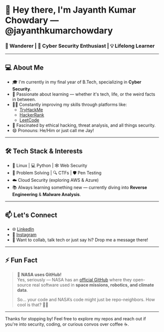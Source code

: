 # 👋 Hey there, I'm Jayanth Kumar Chowdary — @jayanthkumarchowdary  
### 🧭 Wanderer | 🔐 Cyber Security Enthusiast | 💡 Lifelong Learner

---

## 💻 About Me

- 🎓 I'm currently in my final year of B.Tech, specializing in **Cyber Security**.
- 🌱 Passionate about learning — whether it's tech, life, or the weird facts in between.
- 🕵️‍♂️ Constantly improving my skills through platforms like:
  - [TryHackMe](https://tryhackme.com/p/AgentSpyd3r)
  - [HackerRank](https://www.hackerrank.com/profile/jkchowdary786)
  - [LeetCode](https://leetcode.com/u/JayanthKumarChowdary/)
- 🔐 Fascinated by ethical hacking, threat analysis, and all things security.
- 😄 Pronouns: He/Him or just call me Jay!

---

## 🛠️ Tech Stack & Interests

- 🐧 Linux | 💻 Python | 🕸️ Web Security
- 🧠 Problem Solving | 🔍 CTFs | 🛡️ Pen Testing
- ☁️ Cloud Security (exploring AWS & Azure)
- 📚 Always learning something new — currently diving into **Reverse Engineering** & **Malware Analysis**.

---

## 📫 Let's Connect

- 🌐 [LinkedIn](https://www.linkedin.com/in/jayanth-kumar-chowdary-62b714284)
- 📸 [Instagram](https://www.instagram.com/_mr.chowdary?igsh=ZzFpeWx1Z2pvbnZl)
- 📨 Want to collab, talk tech or just say hi? Drop me a message there!

---

## ⚡ Fun Fact

> 🚀 **NASA uses GitHub!**  
> Yes, seriously — NASA has an [official GitHub](https://github.com/nasa) where they open-source real software used in **space missions, robotics, and climate data**.  
>  
> So… your code and NASA’s code might just be repo-neighbors. How cool is that? 🌌✨

---

Thanks for stopping by! Feel free to explore my repos and reach out if you're into security, coding, or curious convos over coffee ☕.

<!---
jayanthkumarchowdary/jayanthkumarchowdary is a ✨ special ✨ repository because its `README.md` (this file) appears on your GitHub profile.
You can click the Preview link to take a look at your changes.
--->

